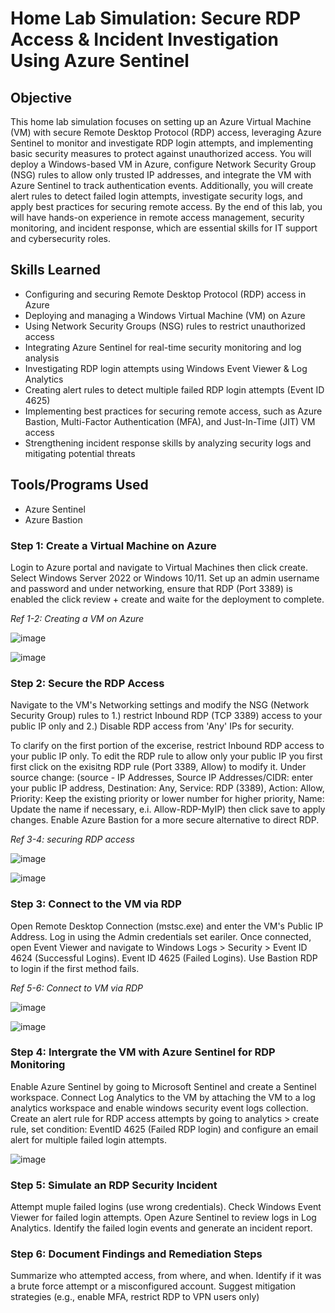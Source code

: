 # Home Lab Simulation: Secure RDP Access & Incident Investigation Using Azure Sentinel

## Objective

This home lab simulation focuses on setting up an Azure Virtual Machine (VM) with secure Remote Desktop Protocol (RDP) access, leveraging Azure Sentinel to monitor and investigate RDP login attempts, and implementing basic security measures to protect against unauthorized access. You will deploy a Windows-based VM in Azure, configure Network Security Group (NSG) rules to allow only trusted IP addresses, and integrate the VM with Azure Sentinel to track authentication events. Additionally, you will create alert rules to detect failed login attempts, investigate security logs, and apply best practices for securing remote access. By the end of this lab, you will have hands-on experience in remote access management, security monitoring, and incident response, which are essential skills for IT support and cybersecurity roles.

## Skills Learned

- Configuring and securing Remote Desktop Protocol (RDP) access in Azure
- Deploying and managing a Windows Virtual Machine (VM) on Azure
- Using Network Security Groups (NSG) rules to restrict unauthorized access
- Integrating Azure Sentinel for real-time security monitoring and log analysis
- Investigating RDP login attempts using Windows Event Viewer & Log Analytics
- Creating alert rules to detect multiple failed RDP login attempts (Event ID 4625)
- Implementing best practices for securing remote access, such as Azure Bastion, Multi-Factor Authentication (MFA), and 
  Just-In-Time (JIT) VM access
- Strengthening incident response skills by analyzing security logs and mitigating potential threats

## Tools/Programs Used

- Azure Sentinel
- Azure Bastion

### Step 1: Create a Virtual Machine on Azure

Login to Azure portal and navigate to Virtual Machines then click create. Select Windows Server 2022 or Windows 10/11. Set up an admin username and password and under networking, ensure that RDP (Port 3389) is enabled the click review + create and waite for the deployment to complete.

*Ref 1-2: Creating a VM on Azure*

![image](https://github.com/user-attachments/assets/1aeff27d-269c-466d-9251-c0ba831f0ed2)

![image](https://github.com/user-attachments/assets/149d5a65-e415-46b0-963b-b721b31328bd)

### Step 2: Secure the RDP Access

Navigate to the VM's Networking settings and modify the NSG (Network Security Group) rules to 1.) restrict Inbound RDP (TCP 3389) access to your public IP only and 2.) Disable RDP access from 'Any' IPs for security. 

To clarify on the first portion of the excerise, restrict Inbound RDP access to your public IP only. To edit the RDP rule to allow only your public IP you first first click on the exisitng RDP rule (Port 3389, Allow) to modify it. Under source change: (source - IP Addresses, Source IP Addresses/CIDR: enter your public IP address, Destination: Any, Service: RDP (3389), Action: Allow, Priority: Keep the existing priority or lower number for higher priority, Name: Update the name if necessary, e.i. Allow-RDP-MyIP) then click save to apply changes. Enable Azure Bastion for a more secure alternative to direct RDP.

*Ref 3-4: securing RDP access*

![image](https://github.com/user-attachments/assets/48154030-d742-4804-933c-20d884e692b1)

![image](https://github.com/user-attachments/assets/26abf40e-8f59-419c-99ad-7e7596773302)

### Step 3: Connect to the VM via RDP

Open Remote Desktop Connection (mstsc.exe) and enter the VM's Public IP Address. Log in using the Admin credentials set eariler. Once connected, open Event Viewer and navigate to Windows Logs > Security > Event ID 4624 (Successful Logins). Event ID 4625 (Failed Logins). Use Bastion RDP to login if the first method fails.

*Ref 5-6: Connect to VM via RDP*

![image](https://github.com/user-attachments/assets/b4e129f4-b5f6-45c5-b785-3a19aa722931)

![image](https://github.com/user-attachments/assets/fa5a6ced-11e9-430c-86dd-62941b798851)

### Step 4: Intergrate the VM with Azure Sentinel for RDP Monitoring

Enable Azure Sentinel by going to Microsoft Sentinel and create a Sentinel workspace. Connect Log Analytics to the VM by attaching the VM to a log analytics workspace and enable windows security event logs collection. Create an alert rule for RDP access attempts by going to analytics > create rule, set condition: EventID 4625 (Failed RDP login) and configure an email alert for multiple failed login attempts.

![image](https://github.com/user-attachments/assets/efd2173c-1515-4612-b1fe-f88ef1d92e08)


### Step 5: Simulate an RDP Security Incident

Attempt muple failed logins (use wrong credentials). Check Windows Event Viewer for failed login attempts. Open Azure Sentinel to review logs in Log Analytics. Identify the failed login events and generate an incident report.

### Step 6: Document Findings and Remediation Steps
Summarize who attempted access, from where, and when. Identify if it was a brute force attempt or a misconfigured account.
Suggest mitigation strategies (e.g., enable MFA, restrict RDP to VPN users only)






